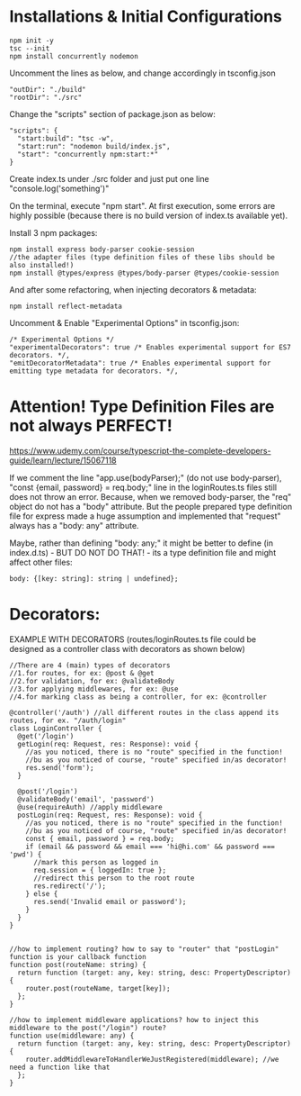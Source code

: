 # Installations & Initial Configurations

```
npm init -y
tsc --init
npm install concurrently nodemon
```

Uncomment the lines as below, and change accordingly in tsconfig.json

```
"outDir": "./build"
"rootDir": "./src"
```

Change the "scripts" section of package.json as below:

```
"scripts": {
  "start:build": "tsc -w",
  "start:run": "nodemon build/index.js",
  "start": "concurrently npm:start:*"
}
```

Create index.ts under ./src folder and just put one line "console.log('something')"

On the terminal, execute "npm start". At first execution, some errors are highly possible (because there is no build version of index.ts available yet).

Install 3 npm packages:

```
npm install express body-parser cookie-session
//the adapter files (type definition files of these libs should be also installed!)
npm install @types/express @types/body-parser @types/cookie-session
```

And after some refactoring, when injecting decorators & metadata:

```
npm install reflect-metadata
```

Uncomment & Enable "Experimental Options" in tsconfig.json:

```
/* Experimental Options */
"experimentalDecorators": true /* Enables experimental support for ES7 decorators. */,
"emitDecoratorMetadata": true /* Enables experimental support for emitting type metadata for decorators. */,
```

# Attention! Type Definition Files are not always PERFECT!

https://www.udemy.com/course/typescript-the-complete-developers-guide/learn/lecture/15067118

If we comment the line "app.use(bodyParser);" (do not use body-parser), "const {email, password} = req.body;" line in the loginRoutes.ts files still does not throw an error. Because, when we removed body-parser, the "req" object do not has a "body" attribute. But the people prepared type definition file for express made a huge assumption and implemented that "request" always has a "body: any" attribute.

Maybe, rather than defining "body: any;" it might be better to define (in index.d.ts) - BUT DO NOT DO THAT! - its a type definition file and might affect other files:

```
body: {[key: string]: string | undefined};
```

# Decorators:

EXAMPLE WITH DECORATORS (routes/loginRoutes.ts file could be designed as a controller class with decorators as shown below)

```
//There are 4 (main) types of decorators
//1.for routes, for ex: @post & @get
//2.for validation, for ex: @validateBody
//3.for applying middlewares, for ex: @use
//4.for marking class as being a controller, for ex: @controller

@controller('/auth') //all different routes in the class append its routes, for ex. "/auth/login"
class LoginController {
  @get('/login')
  getLogin(req: Request, res: Response): void {
    //as you noticed, there is no "route" specified in the function!
    //bu as you noticed of course, "route" specified in/as decorator!
    res.send('form');
  }

  @post('/login')
  @validateBody('email', 'password')
  @use(requireAuth) //apply middleware
  postLogin(req: Request, res: Response): void {
    //as you noticed, there is no "route" specified in the function!
    //bu as you noticed of course, "route" specified in/as decorator!
    const { email, password } = req.body;
    if (email && password && email === 'hi@hi.com' && password === 'pwd') {
      //mark this person as logged in
      req.session = { loggedIn: true };
      //redirect this person to the root route
      res.redirect('/');
    } else {
      res.send('Invalid email or password');
    }
  }
}


//how to implement routing? how to say to "router" that "postLogin" function is your callback function
function post(routeName: string) {
  return function (target: any, key: string, desc: PropertyDescriptor) {
    router.post(routeName, target[key]);
  };
}

//how to implement middleware applications? how to inject this middleware to the post("/login") route?
function use(middleware: any) {
  return function (target: any, key: string, desc: PropertyDescriptor) {
    router.addMiddlewareToHandlerWeJustRegistered(middleware); //we need a function like that
  };
}

```

